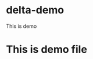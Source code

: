 # delta-demo
This is demo
<!doctype html>
<head>
  <title>This is demo </title>
</head>
<body>
  <h1>This is demo file</h1>
</body>
